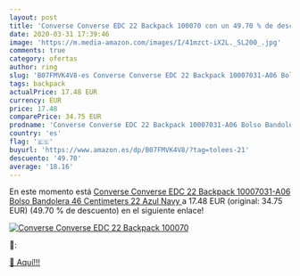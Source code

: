 ```yaml
---
layout: post
title: 'Converse Converse EDC 22 Backpack 100070 con un 49.70 % de descuento'
date: 2020-03-31 17:39:46
image: 'https://m.media-amazon.com/images/I/41mzct-iX2L._SL200_.jpg'
comments: true
category: ofertas
author: ring
slug: 'B07FMVK4V8-es Converse Converse EDC 22 Backpack 10007031-A06 Bolso...'
tags: backpack
actualPrice: 17.48 EUR
currency: EUR
price: 17.48
comparePrice: 34.75 EUR
prodname: 'Converse Converse EDC 22 Backpack 10007031-A06 Bolso Bandolera 46 Centimeters 22 Azul  Navy '
country: 'es'
flag: '🇪🇸'
buyurl: 'https://www.amazon.es/dp/B07FMVK4V8/?tag=tolees-21'
descuento: '49.70'
average: '18.16'
---
```


En este momento está [Converse Converse EDC 22 Backpack 10007031-A06 Bolso Bandolera 46 Centimeters 22 Azul  Navy ](https://www.amazon.es/dp/B07FMVK4V8/?tag=tolees-21) a 17.48 EUR (original: 34.75 EUR) (49.70 %  de descuento) en el siguiente enlace!

[![Converse Converse EDC 22 Backpack 100070](https://m.media-amazon.com/images/I/41mzct-iX2L._SL200_.jpg)](https://www.amazon.es/dp/B07FMVK4V8/?tag=tolees-21)

🔎:


[🛒 Aquí!!!](https://www.amazon.es/dp/B07FMVK4V8/?tag=tolees-21)
